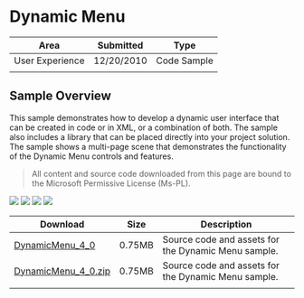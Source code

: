 # Dynamic Menu

|Area|Submitted|Type|
|-|-|-|
User Experience|12/20/2010|Code Sample
||||

## Sample Overview

This sample demonstrates how to develop a dynamic user interface that can be created in code or in XML, or a combination of both. The sample also includes a library that can be placed directly into your project solution. The sample shows a multi-page scene that demonstrates the functionality of the Dynamic Menu controls and features.

> All content and source code downloaded from this page are bound to the Microsoft Permissive License (Ms-PL).

![](https://github.com/simondarksidej/XNAGameStudio/blob/master/Images/dynamicmenu1.png?raw=true)
![](https://github.com/simondarksidej/XNAGameStudio/blob/master/Images/dynamicmenu2.png?raw=true)
![](https://github.com/simondarksidej/XNAGameStudio/blob/master/Images/dynamicmenu3.png?raw=true)
![](https://github.com/simondarksidej/XNAGameStudio/blob/master/Images/dynamicmenu4.png?raw=true)

Download | Size | Description
---|---|---|
[DynamicMenu_4_0](https://github.com/simondarksidej/XNAGameStudio/tree/master/Samples/DynamicMenu_4_0) | 0.75MB | Source code and assets for the Dynamic Menu sample.
[DynamicMenu_4_0.zip](https://github.com/simondarksidej/XNAGameStudioZips/tree/master/Samples/DynamicMenu_4_0.zip) | 0.75MB | Source code and assets for the Dynamic Menu sample.
||||
